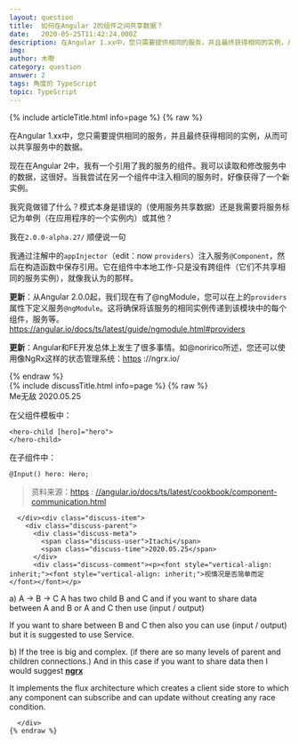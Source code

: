 ```yaml
---
layout: question
title:  如何在Angular 2的组件之间共享数据？
date:   2020-05-25T11:42:24.000Z
description: 在Angular 1.xx中，您只需要提供相同的服务，并且最终获得相同的实例，从而可以共享服务中的数据。现在在Angular 2中，我有一个引用了我的...
img: 
author: 木嘢
category: question
answer: 2
tags: 角度的 TypeScript
topic: TypeScript
---
```

<div class="article-root">
  <div class="article">
    {% include articleTitle.html info=page %}
    {% raw %}
    <div class="article-content"><p><font style="vertical-align: inherit;"><font style="vertical-align: inherit;">在Angular 1.xx中，您只需要提供相同的服务，并且最终获得相同的实例，从而可以共享服务中的数据。</font></font></p>

<p><font style="vertical-align: inherit;"><font style="vertical-align: inherit;">现在在Angular 2中，我有一个引用了我的服务的组件。</font><font style="vertical-align: inherit;">我可以读取和修改服务中的数据，这很好。</font><font style="vertical-align: inherit;">当我尝试在另一个组件中注入相同的服务时，好像获得了一个新实例。</font></font></p>

<p><font style="vertical-align: inherit;"><font style="vertical-align: inherit;">我究竟做错了什么？</font><font style="vertical-align: inherit;">模式本身是错误的（使用服务共享数据）还是我需要将服务标记为单例（在应用程序的一个实例内）或其他？</font></font></p>

<p><font style="vertical-align: inherit;"><font style="vertical-align: inherit;">我在</font></font><code>2.0.0-alpha.27/</code><font style="vertical-align: inherit;"><font style="vertical-align: inherit;">  顺便说一句</font></font></p>

<p><font style="vertical-align: inherit;"><font style="vertical-align: inherit;">我通过</font><font style="vertical-align: inherit;">注解</font><font style="vertical-align: inherit;">中的</font></font><code>appInjector</code><font style="vertical-align: inherit;"><font style="vertical-align: inherit;">（edit：now </font></font><code>providers</code><font style="vertical-align: inherit;"><font style="vertical-align: inherit;">）</font><font style="vertical-align: inherit;">注入服务</font></font><code>@Component</code><font style="vertical-align: inherit;"><font style="vertical-align: inherit;">，然后在构造函数中保存引用。</font><font style="vertical-align: inherit;">它在组件中本地工作-只是没有跨组件（它们不共享相同的服务实例），就像我认为的那样。</font></font></p>

<p><strong><font style="vertical-align: inherit;"><font style="vertical-align: inherit;">更新</font></font></strong><font style="vertical-align: inherit;"><font style="vertical-align: inherit;">：从Angular 2.0.0起，我们现在有了@ngModule，您可以在上的</font></font><code>providers</code><font style="vertical-align: inherit;"><font style="vertical-align: inherit;">属性</font><font style="vertical-align: inherit;">下定义服务</font></font><code>@ngModule</code><font style="vertical-align: inherit;"><font style="vertical-align: inherit;">。</font><font style="vertical-align: inherit;">这将确保将该服务的相同实例传递到该模块中的每个组件，服务等。
</font></font><a href="https://angular.io/docs/ts/latest/guide/ngmodule.html#providers" rel="noreferrer"><font style="vertical-align: inherit;"><font style="vertical-align: inherit;">https://angular.io/docs/ts/latest/guide/ngmodule.html#providers</font></font></a></p>

<p><strong><font style="vertical-align: inherit;"><font style="vertical-align: inherit;">更新</font></font></strong><font style="vertical-align: inherit;"><font style="vertical-align: inherit;">：Angular和FE开发总体上发生了很多事情。</font><font style="vertical-align: inherit;">如@noririco所述，您还可以使用像NgRx这样的状态管理系统：</font><a href="https://ngrx.io/" rel="noreferrer"><font style="vertical-align: inherit;">https</font></a><font style="vertical-align: inherit;"> ://ngrx.io/
</font></font><a href="https://ngrx.io/" rel="noreferrer"><font style="vertical-align: inherit;"></font></a></p></div>
    {% endraw %}
  </div>

  <div class="discuss-wrapper">
    {% include discussTitle.html info=page %}
    {% raw %}
    <div class="discuss-item">
        <div class="discuss-parent">
          <div class="discuss-meta">
            <span class="discuss-user">Me无敌</span>
            <span class="discuss-time">2020.05.25</span>
          </div>
          <div class="discuss-comment"><p><font style="vertical-align: inherit;"><font style="vertical-align: inherit;">在父组件模板中：</font></font></p>

<pre class="lang-js prettyprint prettyprinted" style=""><code><span class="pun">&lt;</span><span class="pln">hero</span><span class="pun">-</span><span class="pln">child </span><span class="pun">[</span><span class="pln">hero</span><span class="pun">]=</span><span class="str">"hero"</span><span class="pun">&gt;</span><span class="pln">
</span><span class="pun">&lt;/</span><span class="pln">hero</span><span class="pun">-</span><span class="pln">child</span><span class="pun">&gt;</span></code></pre>

<p><font style="vertical-align: inherit;"><font style="vertical-align: inherit;">在子组件中：</font></font></p>

<pre class="lang-js prettyprint prettyprinted" style=""><code><span class="lit">@Input</span><span class="pun">()</span><span class="pln"> hero</span><span class="pun">:</span><span class="pln"> </span><span class="typ">Hero</span><span class="pun">;</span></code></pre>

<blockquote>
  <p><font style="vertical-align: inherit;"><font style="vertical-align: inherit;">资料来源：</font><a href="https://angular.io/docs/ts/latest/cookbook/component-communication.html" rel="noreferrer"><font style="vertical-align: inherit;">https</font></a><font style="vertical-align: inherit;"> : </font></font><a href="https://angular.io/docs/ts/latest/cookbook/component-communication.html" rel="noreferrer"><font style="vertical-align: inherit;"><font style="vertical-align: inherit;">//angular.io/docs/ts/latest/cookbook/component-communication.html</font></font></a></p>
</blockquote></div>
        </div>
        
      </div><div class="discuss-item">
        <div class="discuss-parent">
          <div class="discuss-meta">
            <span class="discuss-user">Itachi</span>
            <span class="discuss-time">2020.05.25</span>
          </div>
          <div class="discuss-comment"><p><font style="vertical-align: inherit;"><font style="vertical-align: inherit;">视情况是否简单而定 </font></font></p>

<p>a) A -&gt; B
     -&gt; C
A has two child B and C and if you want to share data between A and B or A and C then use (input / output)</p>

<p>If you want to share between B and C then also you can use (input / output) but it is suggested to use Service.</p>

<p>b) If the tree is big and complex. (if there are so many levels of parent and children connections.)
And in this case if you want to share data then I would suggest <a href="https://github.com/ngrx/ngrx.github.io" rel="nofollow noreferrer"><strong>ngrx</strong></a></p>

<p>It implements the flux architecture which creates a client side store to which any component can subscribe and can update without creating any race condition.</p></div>
        </div>
        
      </div>
    {% endraw %}
  </div>
<div>
